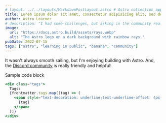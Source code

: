 ```yaml
---
# layout: ../../layouts/MarkdownPostLayout.astro # Astro collection approach doesn't need this
title: Lorem ipsum dolor sit amet, consectetur adipisicing elit, sed do eiusmod tempor incididunt ut labore et magna aliqua.
author: Astro Learner
# description: "I had some challenges, but asking in the community really helped!"
image:
  url: "https://docs.astro.build/assets/rays.webp"
  alt: "The Astro logo on a dark background with rainbow rays."
pubDate: 2022-07-15
tags: ["astro", "learning in public", "banana", "community"]
---
```


It wasn't always smooth sailing, but I'm enjoying building with Astro. And, the [Discord community](https://astro.build/chat) is really friendly and helpful!

Sample code block

```jsx
<div class="tags">
  Tags:
  {frontmatter.tags.map((tag) => (
    <span style="text-decoration: underline;text-underline-offset: 4px;">
      {tag}
    </span>
  ))}
</div>
```
